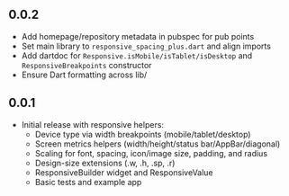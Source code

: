 ## 0.0.2

- Add homepage/repository metadata in pubspec for pub points
- Set main library to `responsive_spacing_plus.dart` and align imports
- Add dartdoc for `Responsive.isMobile/isTablet/isDesktop` and `ResponsiveBreakpoints` constructor
- Ensure Dart formatting across lib/

## 0.0.1

- Initial release with responsive helpers:
	- Device type via width breakpoints (mobile/tablet/desktop)
	- Screen metrics helpers (width/height/status bar/AppBar/diagonal)
	- Scaling for font, spacing, icon/image size, padding, and radius
	- Design-size extensions (.w, .h, .sp, .r)
	- ResponsiveBuilder widget and ResponsiveValue<T>
	- Basic tests and example app

